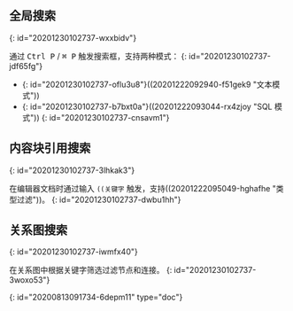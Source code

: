 ## 全局搜索
{: id="20201230102737-wxxbidv"}

通过 <kbd>Ctrl P</kbd> / <kbd>⌘ P</kbd> 触发搜索框，支持两种模式：
{: id="20201230102737-jdf65fg"}

* {: id="20201230102737-oflu3u8"}((20201222092940-f51gek9 "文本模式"))
* {: id="20201230102737-b7bxt0a"}((20201222093044-rx4zjoy "SQL 模式"))
{: id="20201230102737-cnsavm1"}

## 内容块引用搜索
{: id="20201230102737-3lhkak3"}

在编辑器文档时通过输入 `((关键字` 触发，支持((20201222095049-hghafhe "类型过滤"))。
{: id="20201230102737-dwbu1hh"}

## 关系图搜索
{: id="20201230102737-iwmfx40"}

在关系图中根据关键字筛选过滤节点和连接。
{: id="20201230102737-3woxo53"}


{: id="20200813091734-6depm11" type="doc"}
